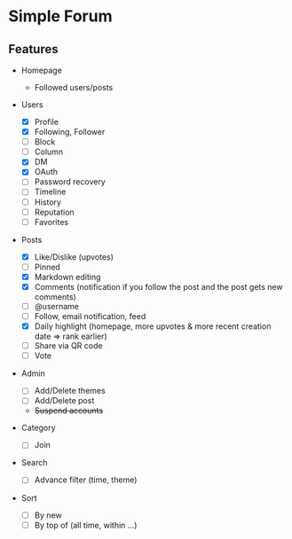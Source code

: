 # Simple Forum

## Features

- Homepage
  - Followed users/posts
  
- Users 
  - [x] Profile
  - [x] Following, Follower
  - [ ] Block
  - [ ] Column
  - [x] DM
  - [x] OAuth
  - [ ] Password recovery
  - [ ] Timeline
  - [ ] History
  - [ ] Reputation
  - [ ] Favorites
- Posts 
  - [x] Like/Dislike (upvotes)
  - [ ] Pinned
  - [x] Markdown editing  
  - [x] Comments (notification if you follow the post and the post gets new comments)
  - [ ] @username
  - [ ] Follow, email notification, feed
  - [x] Daily highlight (homepage, more upvotes & more recent creation date => rank earlier)
  - [ ] Share via QR code
  - [ ] Vote 
- Admin
  - [ ] Add/Delete themes
  - [ ] Add/Delete post
  - ~~Suspend accounts~~
- Category
  - [ ] Join
- Search
  - [ ] Advance filter (time, theme)
- Sort
  - [ ] By new
  - [ ] By top of (all time, within ...)